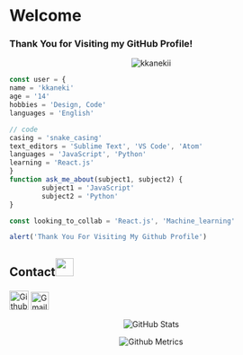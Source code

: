 <!-- <img src="https://github.com/tusharnankani/tusharnankani/blob/master/Assets/Hi.gif" alt = "hi" width="40px" height="40px"> -->

<!--<h1 align="center"> <a href="https://tusharnankani.github.io/about/" ><img src="Assets/portfolio.gh.png" alt="about-ss"> </a>--> 
 
 <!--<br > Welcome to my GitHub! 🤗</h1>-->

<!-- <p align="center">
 <img width="100px" src="https://res.cloudinary.com/anuraghazra/image/upload/v1594908242/logo_ccswme.svg" align="center" alt="Github Readme Stats" />
</p> -->
# Welcome
### Thank You for Visiting my GitHub Profile!

<p align="center"> <img src="https://komarev.com/ghpvc/?username=kkanekii" alt="kkanekii"/> </p>


```js
const user = {
name = 'kkaneki'
age = '14'
hobbies = 'Design, Code'
languages = 'English'

// code 
casing = 'snake_casing'
text_editors = 'Sublime Text', 'VS Code', 'Atom'
languages = 'JavaScript', 'Python'
learning = 'React.js'
}  
function ask_me_about(subject1, subject2) {
        subject1 = 'JavaScript'
        subject2 = 'Python'
}

const looking_to_collab = 'React.js', 'Machine_learning'

alert('Thank You For Visiting My Github Profile')
```



<!--## <a href="mailto:jksheth46@gmail.com">Email</a>--><h2>
Contact<img src="Assets/Handshake.gif" height="32px">
</h2>

 [<img src="https://cdn.svgporn.com/logos/github-icon.svg" alt="Github logo" width="34">](https://github.com/kkanekii) [<img src="https://github.com/kkanekii/kkanekii/blob/master/Assets/Gmail.svg" alt="Gmail logo" height="32">](mailto:jksheth46@gmail.com) 





<!---   🤗 I'm an Advanced designer and a new developer!
-   🔭 I'm currently working on my Competitive Coding Skills.
-   🌱 I'm currently learning _React.js_ 
-   👯 I'm looking to collaborate on Open Sourced Projects on _Web Devlopment_ and _Python_ 🐍 related Projects.
-   💬 Ask me about JavaScript and Python.
-   📫 How to reach me: 
    
    - <a href="mailto:jksheth46@gmail.com">Email</a>

### About Me

I am working on my **Data Structures** and **Algorithms**. My interest lies in **Data Science**, **Javascript**, **Web Development** and **GUI**. I aim to be an open-source contributor.

<!-- I have the **attitude** of a learner, the **courage** of an entrepreneur and the **thinking** of an optimist, engraved inside me. I wish to be a leader in my community of people and have an *innate desire* to contribute to **environment** and **society**. -->

<!--Currently, aim is to become a globally competent individual with **programming skills** along with **design skills**.-->

 <p align="center"><img alt="GitHub Stats" src="https://github-readme-stats.vercel.app/api?username=kkanekii&show_icons=true&title_color=fff&icon_color=82d4f7&text_color=d1dae3&bg_color=090909"> </p>

<p align="center">

<img src="https://metrics.lecoq.io/kkanekii" alt="Github Metrics">

<!-- <img src="https://github-readme-streak-stats.herokuapp.com/?user=kkanekii" alt="Github Streak Stats"> -->

</p>



<br>

<div align="center">


</div>

<br>
